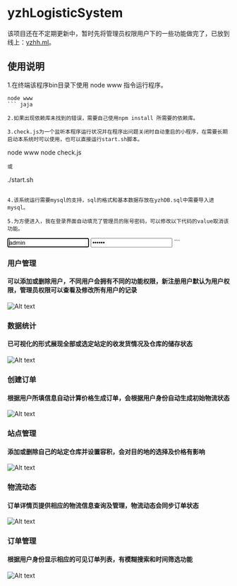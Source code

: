 # yzhLogisticSystem

该项目还在不定期更新中，暂时先将管理员权限用户下的一些功能做完了，已放到线上：[yzhh.ml](http://yzhh.ml "yzhh.ml")。

## 使用说明

1.在终端该程序bin目录下使用 node www 指令运行程序。
```
node www
``` jaja

2.如果出现依赖库未找到的错误，需要自己使用npm install 所需要的依赖库。

3.check.js为一个监听本程序运行状况并在程序出问题关闭时自动重启的小程序，在需要长期启动本系统时可以使用，也可以直接运行start.sh脚本。
```
node www
node check.js
```
或
```
./start.sh
```

4.该系统运行需要mysql的支持，sql的格式和基本数据存放在yzhDB.sql中需要导入进mysql。

5.为方便进入，我在登录界面自动填充了管理员的账号密码，可以修改以下代码的value取消该功能。

```
<input class="form-control" id="inputUsername" type="text" placeholder="用户名或手机号" required autofocus value="admin">
<input class="form-control" id="inputPassword" type="password" placeholder="密码" required value="123456">
```

### 用户管理

#### 可以添加或删除用户，不同用户会拥有不同的功能权限，新注册用户默认为用户权限，管理员权限可以查看及修改所有用户的记录

![Alt text](https://github.com/yzhtracy/yzhLogisticSystem/raw/master/public/images/usermanage.png)

### 数据统计

#### 已可视化的形式展现全部或选定站定的收发货情况及仓库的储存状态

![Alt text](https://github.com/yzhtracy/yzhLogisticSystem/raw/master/public/images/Statistics.png)

### 创建订单

#### 根据用户所填信息自动计算价格生成订单，会根据用户身份自动生成初始物流状态

![Alt text](https://github.com/yzhtracy/yzhLogisticSystem/raw/master/public/images/createOrder.png)

### 站点管理

#### 添加或删除自己的站定仓库并设置容积，会对目的地的选择及价格有影响

![Alt text](https://github.com/yzhtracy/yzhLogisticSystem/raw/master/public/images/storehouseManage.png)

### 物流动态

#### 订单详情页提供相应的物流信息查询及管理，物流动态会同步订单状态

![Alt text](https://github.com/yzhtracy/yzhLogisticSystem/raw/master/public/images/logisticsInfo.png)

### 订单管理

#### 根据用户身份显示相应的可见订单列表，有模糊搜索和时间筛选功能

![Alt text](https://github.com/yzhtracy/yzhLogisticSystem/raw/master/public/images/orderManager.png)
